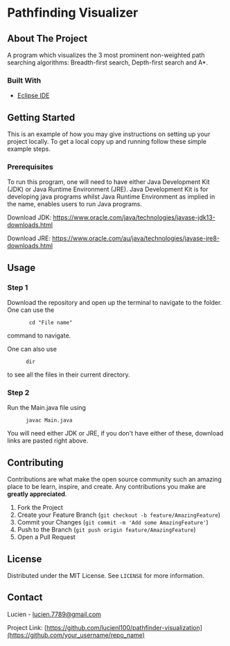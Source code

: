 # Pathfinding Visualizer

## About The Project

A program which visualizes the 3 most prominent non-weighted path searching algorithms: Breadth-first search, Depth-first search and A*.

### Built With

* [Eclipse IDE](https://www.eclipse.org/downloads/)

<!-- GETTING STARTED -->
## Getting Started

This is an example of how you may give instructions on setting up your project locally.
To get a local copy up and running follow these simple example steps.

### Prerequisites

To run this program, one will need to have either Java Development Kit (JDK) or Java Runtime Environment (JRE).
Java Development Kit is for developing java programs whilst Java Runtime Environment as implied in the name, enables users to run Java programs.

Download JDK:
https://www.oracle.com/java/technologies/javase-jdk13-downloads.html

Download JRE:
https://www.oracle.com/au/java/technologies/javase-jre8-downloads.html

<!-- USAGE EXAMPLES -->
## Usage

### Step 1
Download the repository and open up the terminal to navigate to the folder.
One can use the
```
       cd "File name" 
```
command to navigate.

One can also use
```
      dir
```
to see all the files in their current directory.

### Step 2
Run the Main.java file using
```
      javac Main.java
```
You will need either JDK or JRE, if you don't have either of these, download links are pasted right above.

<!-- CONTRIBUTING -->
## Contributing

Contributions are what make the open source community such an amazing place to be learn, inspire, and create. Any contributions you make are **greatly appreciated**.

1. Fork the Project
2. Create your Feature Branch (`git checkout -b feature/AmazingFeature`)
3. Commit your Changes (`git commit -m 'Add some AmazingFeature'`)
4. Push to the Branch (`git push origin feature/AmazingFeature`)
5. Open a Pull Request



<!-- LICENSE -->
## License

Distributed under the MIT License. See `LICENSE` for more information.

<!-- CONTACT -->
## Contact

Lucien  - lucien.7789@gmail.com

Project Link: [https://github.com/lucienl100/pathfinder-visualization](https://github.com/your_username/repo_name)


